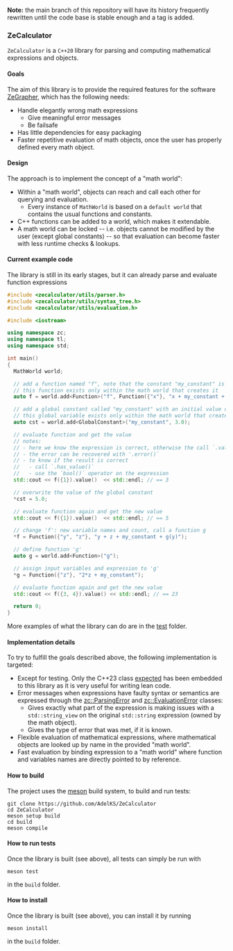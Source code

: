 **Note:** the main branch of this repository will have its history frequently rewritten until the code base is stable enough and a tag is added.

### ZeCalculator

`ZeCalculator` is a `C++20` library for parsing and computing mathematical expressions and objects.

#### Goals
The aim of this library is to provide the required features for the software [ZeGrapher](https://github.com/AdelKS/ZeGrapher), which has the following needs:
- Handle elegantly wrong math expressions
  - Give meaningful error messages
  - Be failsafe
- Has little dependencies for easy packaging
- Faster repetitive evaluation of math objects, once the user has properly defined every math object.

#### Design
The approach is to implement the concept of a "math world":
- Within a "math world", objects can reach and call each other for querying and evaluation.
  - Every instance of `MathWorld` is based on a `default world` that contains the usual functions and constants.
- C++ functions can be added to a world, which makes it extendable.
- A math world can be locked -- i.e. objects cannot be modified by the user (except global constants) -- so that evaluation can become faster with less runtime checks & lookups.

#### Current example code

The library is still in its early stages, but it can already parse and evaluate function expressions
```c++
#include <zecalculator/utils/parser.h>
#include <zecalculator/utils/syntax_tree.h>
#include <zecalculator/utils/evaluation.h>

#include <iostream>

using namespace zc;
using namespace tl;
using namespace std;

int main()
{
  MathWorld world;

  // add a function named "f", note that the constant "my_constant" is only defined after
  // this function exists only within the math world that creates it
  auto f = world.add<Function>("f", Function({"x"}, "x + my_constant + cos(math::pi)"));

  // add a global constant called "my_constant" with an initial value of 3.0
  // this global variable exists only within the math world that creates it
  auto cst = world.add<GlobalConstant>("my_constant", 3.0);

  // evaluate function and get the value
  // notes:
  // - here we know the expression is correct, otherwise the call `.value()` will throw
  // - the error can be recovered with '.error()`
  // - to know if the result is correct
  //   - call `.has_value()`
  //   - use the `bool()` operator on the expression
  std::cout << f({1}).value()  << std::endl; // == 3

  // overwrite the value of the global constant
  *cst = 5.0;

  // evaluate function again and get the new value
  std::cout << f({1}).value()  << std::endl; // == 5

  // change 'f': new variable names and count, call a function g
  *f = Function({"y", "z"}, "y + z + my_constant + g(y)");

  // define function 'g'
  auto g = world.add<Function>("g");

  // assign input variables and expression to 'g'
  *g = Function({"z"}, "2*z + my_constant");

  // evaluate function again and get the new value
  std::cout << f({3, 4}).value() << std::endl; // == 23

  return 0;
}
```

More examples of what the library can do are in the [test](./test/) folder.

#### Implementation details
To try to fulfill the goals described above, the following implementation is targeted:
- Except for testing. Only the C++23 class [expected](https://github.com/TartanLlama/expected) has been embedded to this library as it is very useful for writing lean code.
- Error messages when expressions have faulty syntax or semantics are expressed through the [zc::ParsingError](include/zecalculator/utils/parsing_error.h) and [zc::EvaluationError](include/zecalculator/utils/evaluation_error.h) classes:
  - Gives exactly what part of the expression is making issues with a `std::string_view` on the original `std::string` expression (owned by the math object).
  - Gives the type of error that was met, if it is known.
- Flexible evaluation of mathematical expressions, where mathematical objects are looked up by name in the provided "math world".
- Fast evaluation by binding expression to a "math world" where function and variables names are directly pointed to by reference.

#### How to build

The project uses the [meson](mesonbuild.com/) build system, to build and run tests:
```shell
git clone https://github.com/AdelKS/ZeCalculator
cd ZeCalculator
meson setup build
cd build
meson compile
```

#### How to run tests
Once the library is built (see above), all tests can simply be run with
```
meson test
```
in the `build` folder.

#### How to install
Once the library is built (see above), you can install it by running
```
meson install
```
in the `build` folder.
